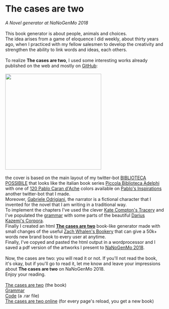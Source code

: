 # The cases are two
<i>A Novel generator at NaNoGenMo 2018</i><br><br>
This book generator is about people, animals and choices.<br>The idea arises from a game of eloquence I did weekly, about thirty years ago, when I practiced with my fellow salesmen to develop the creativity and strengthen the ability to link words and ideas, each others.<br><br>To realize <b>The cases are two</b>, I used some interesting works already published on the web and mostly on <a href="https://github.com/riccardocrosa">GitHub</a>:<br><br><img src="https://goo.gl/oMJnaC" width="304"><br><br>the cover</img> is based on the main layout of my twitter-bot <a href="https://twitter.com/bibliotecaposs1">BIBLIOTECA POSSIBILE</a> that looks like the italian book series <a href="https://www.adelphi.it/catalogo/collana/5">Piccola Biblioteca Adelphi</a> with one of <a href="https://store.carandache.com/it/it/469-pablo-assortimento-120-colori.html">120 Pablo Caran d'Ache</a> colors available on <a href="https://twitter.com/pabloinspired">Pablo's Inspirations</a> another twitter-bot that I made.<br>Moreover, <a href="https://goo.gl/FDQAsn">Gabriele Odrigiani</a>, the narrator is a fictional character that I invented for the novel that I am writing in a traditional way.<br>To implement the chapters I've used the clever <a href="https://github.com/galaxykate/tracery">Kate Compton's Tracery</a> and I've populated the <a href="https://goo.gl/uin2q4">grammar</a> with some parts of the beautiful <a href="https://github.com/dariusk/corpora">Darius Kazemi's Corpora</a>.<br>Finally I created an html <a href="https://goo.gl/3PzZhY"><b>The cases are two</b></a> book-like generator made with small changes of the useful <a href="https://github.com/zachwhalen/bookery">Zach Whalen's Bookery</a> that can give a 50k+ words new brand book to every user at anytime.<br>Finally, I've copyed and pasted the html output in a wordprocessor and I saved a pdf version of the artworks I present to <a href="https://github.com/NaNoGenMo/2018/issues/84">NaNoGenMo 2018</a>.<br><br>Now, the cases are two: you will read it or not. If you'll not read the book, it's okay, but if you'll go to read it, let me know and leave your impressions about <b>The cases are two</b> on NaNoGenMo 2018.<br>Enjoy your reading.<br><br>
<a href="https://goo.gl/CZYhWA">The cases are two</a> (the book)<br>
<a href="https://goo.gl/uin2q4">Grammar</a><br>
<a href="https://goo.gl/T7UxFq">Code</a> (a .rar file)<br> 
<a href="https://goo.gl/3PzZhY">The cases are two online</a> (for every page's reload, you get a new book)
